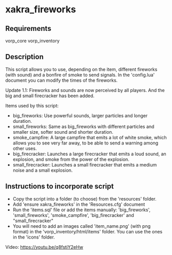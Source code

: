 # xakra_fireworks
## Requirements
vorp_core
vorp_inventory

## Description
This script allows you to use, depending on the item, different fireworks (with sound) and a bonfire of smoke to send signals. In the 'config.lua' document you can modify the times of the fireworks. 

Update 1.1: Fireworks and sounds are now perceived by all players. And the big and small firecracker has been added.

Items used by this script:
- big_fireworks: Use powerful sounds, larger particles and longer duration.
- small_fireworks: Same as big_fireworks with different particles and smaller size, softer sound and shorter duration.
- smoke_campfire: A large campfire that emits a lot of white smoke, which allows you to see very far away, to be able to send a warning among other uses.
- big_firecracker: Launches a large firecracker that emits a loud sound, an explosion, and smoke from the power of the explosion.
- small_firecracker: Launches a small firecracker that emits a medium noise and a small explosion.

## Instructions to incorporate script
- Copy the script into a folder (to choose) from the 'resources' folder.
- Add 'ensure xakra_fireworks' in the 'Resources.cfg' document
- Run the 'items.sql' file or add the items manually: 'big_fireworks', 'small_fireworks', 'smoke_campfire', 'big_firecracker' and "small_firecracker"
- You will need to add an images called 'item_name.png' (with png format) in the 'vorp_inventory/html/items' folder. You can use the ones in the 'icons' folder.

Video: https://youtu.be/q8fstiY2eHw
